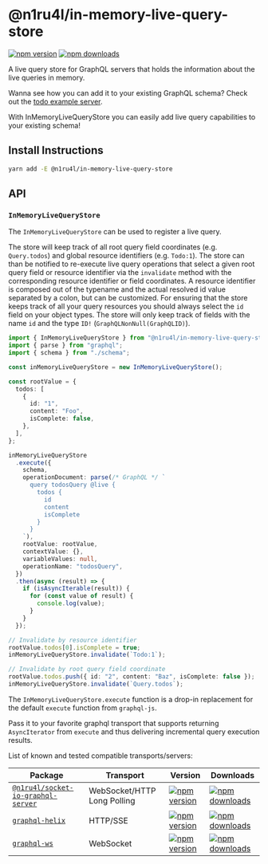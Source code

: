 # @n1ru4l/in-memory-live-query-store

[![npm version](https://img.shields.io/npm/v/@n1ru4l/in-memory-live-query-store.svg)](https://www.npmjs.com/package/@n1ru4l/in-memory-live-query-store) [![npm downloads](https://img.shields.io/npm/dm/@n1ru4l/in-memory-live-query-store.svg)](https://www.npmjs.com/package/@n1ru4l/in-memory-live-query-store)

A live query store for GraphQL servers that holds the information about the live queries in memory.

Wanna see how you can add it to your existing GraphQL schema? Check out the [todo example server](https://github.com/n1ru4l/graphql-live-queries/blob/main/packages/todo-example/server/src/schema.ts).

With InMemoryLiveQueryStore you can easily add live query capabilities to your existing schema!

## Install Instructions

```bash
yarn add -E @n1ru4l/in-memory-live-query-store
```

## API

### `InMemoryLiveQueryStore`

The `InMemoryLiveQueryStore` can be used to register a live query.

The store will keep track of all root query field coordinates (e.g. `Query.todos`) and global resource identifiers (e.g. `Todo:1`). The store can than be notified to re-execute live query operations that select a given root query field or resource identifier via the `invalidate` method with the corresponding resource identifier or field coordinates. A resource identifier is composed out of the typename and the actual resolved id value separated by a colon, but can be customized. For ensuring that the store keeps track of all your query resources you should always select the `id` field on your object types. The store will only keep track of fields with the name `id` and the type `ID!` (`GraphQLNonNull(GraphQLID)`).

```ts
import { InMemoryLiveQueryStore } from "@n1ru4l/in-memory-live-query-store";
import { parse } from "graphql";
import { schema } from "./schema";

const inMemoryLiveQueryStore = new InMemoryLiveQueryStore();

const rootValue = {
  todos: [
    {
      id: "1",
      content: "Foo",
      isComplete: false,
    },
  ],
};

inMemoryLiveQueryStore
  .execute({
    schema,
    operationDocument: parse(/* GraphQL */ `
      query todosQuery @live {
        todos {
          id
          content
          isComplete
        }
      }
    `),
    rootValue: rootValue,
    contextValue: {},
    variableValues: null,
    operationName: "todosQuery",
  })
  .then(async (result) => {
    if (isAsyncIterable(result)) {
      for (const value of result) {
        console.log(value);
      }
    }
  });

// Invalidate by resource identifier
rootValue.todos[0].isComplete = true;
inMemoryLiveQueryStore.invalidate(`Todo:1`);

// Invalidate by root query field coordinate
rootValue.todos.push({ id: "2", content: "Baz", isComplete: false });
inMemoryLiveQueryStore.invalidate(`Query.todos`);
```

The `InMemoryLiveQueryStore.execute` function is a drop-in replacement for the default `execute` function from `graphql-js`.

Pass it to your favorite graphql transport that supports returning `AsyncIterator` from `execute` and thus delivering incremental query execution results.

List of known and tested compatible transports/servers:

| Package                                                                                                                          | Transport                   | Version                                                                                                                                                                         | Downloads                                                                                                                                                                          |
| -------------------------------------------------------------------------------------------------------------------------------- | --------------------------- | ------------------------------------------------------------------------------------------------------------------------------------------------------------------------------- | ---------------------------------------------------------------------------------------------------------------------------------------------------------------------------------- |
| [`@n1ru4l/socket-io-graphql-server`](https://github.com/n1ru4l/graphql-live-queries/blob/main/packages/socket-io-graphql-server) | WebSocket/HTTP Long Polling | [![npm version](https://badge.fury.io/js/%40n1ru4l%2Fsocket-io-graphql-server.svg)](https://github.com/n1ru4l/graphql-live-queries/blob/main/packages/socket-io-graphql-server) | [![npm downloads](https://img.shields.io/npm/dm/@n1ru4l/socket-io-graphql-server.svg)](https://github.com/n1ru4l/graphql-live-queries/blob/main/packages/socket-io-graphql-server) |
| [`graphql-helix`](https://github.com/danielrearden/graphql-helix)                                                                | HTTP/SSE                    | [![npm version](https://badge.fury.io/js/graphql-helix.svg)](https://github.com/danielrearden/graphql-helix)                                                                    | [![npm downloads](https://img.shields.io/npm/dm/graphql-helix.svg)](https://github.com/danielrearden/graphql-helix)                                                                |
| [`graphql-ws`](https://github.com/enisdenjo/graphql-ws)                                                                          | WebSocket                   | [![npm version](https://badge.fury.io/js/graphql-ws.svg)](https://github.com/enisdenjo/graphql-ws)                                                                              | [![npm downloads](https://img.shields.io/npm/dm/graphql-ws.svg)](https://github.com/enisdenjo/graphql-ws)                                                                          |
